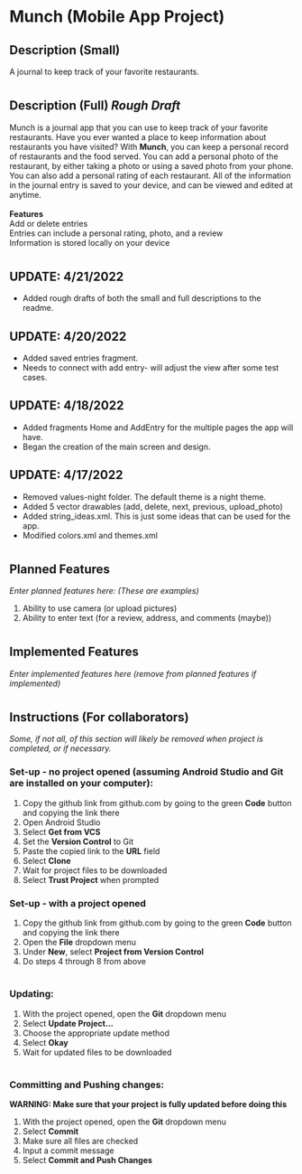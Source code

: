 # Munch (Mobile App Project)
## Description (Small)
A journal to keep track of your favorite restaurants.
#
## Description (Full) *Rough Draft*
Munch is a journal app that you can use to keep track of your favorite restaurants. Have you ever wanted a place to keep information about restaurants you have visited? With **Munch**, you can keep a personal record of restaurants and the food served. You can add a personal photo of the restaurant, by either taking a photo or using a saved photo from your phone. You can also add a personal rating of each restaurant. All of the information in the journal entry is saved to your device, and can be viewed and edited at anytime. <br>  
**Features** <br>
Add or delete entries <br>
Entries can include a personal rating, photo, and a review <br>
Information is stored locally on your device
#
## UPDATE: 4/21/2022
- Added rough drafts of both the small and full descriptions to the readme.
## UPDATE: 4/20/2022
- Added saved entries fragment.
- Needs to connect with add entry- will adjust the view after some test cases.

## UPDATE: 4/18/2022
- Added fragments Home and AddEntry for the multiple pages the app will have.
- Began the creation of the main screen and design. 

## UPDATE: 4/17/2022
- Removed values-night folder. The default theme is a night theme.  
- Added 5 vector drawables (add, delete, next, previous, upload_photo)  
- Added string_ideas.xml. This is just some ideas that can be used for the app.  
- Modified colors.xml and themes.xml  
#
## Planned Features
*Enter planned features here: (These are examples)*
1. Ability to use camera (or upload pictures)
2. Ability to enter text (for a review, address, and comments (maybe))
#
## Implemented Features
*Enter implemented features here (remove from planned features if implemented)*
#
#
## Instructions (For collaborators)
*Some, if not all, of this section will likely be removed when project is completed, or if necessary.*
### Set-up - no project opened (assuming Android Studio and Git are installed on your computer):
1. Copy the github link from github.com by going to the green **Code** button and copying the link there
2. Open Android Studio
3. Select **Get from VCS**
4. Set the **Version Control** to Git
5. Paste the copied link to the **URL** field
6. Select **Clone**
7. Wait for project files to be downloaded
8. Select **Trust Project** when prompted
### Set-up - with a project opened
1. Copy the github link from github.com by going to the green **Code** button and copying the link there
2. Open the **File** dropdown menu
3. Under **New**, select **Project from Version Control**
4. Do steps 4 through 8 from above
#
### Updating:
1. With the project opened, open the **Git** dropdown menu
2. Select **Update Project...**
3. Choose the appropriate update method
4. Select **Okay**
5. Wait for updated files to be downloaded

#
### Committing and Pushing changes:
**WARNING: Make sure that your project is fully updated before doing this**
1. With the project opened, open the **Git** dropdown menu
2. Select **Commit**
3. Make sure all files are checked
4. Input a commit message
5. Select **Commit and Push Changes**
